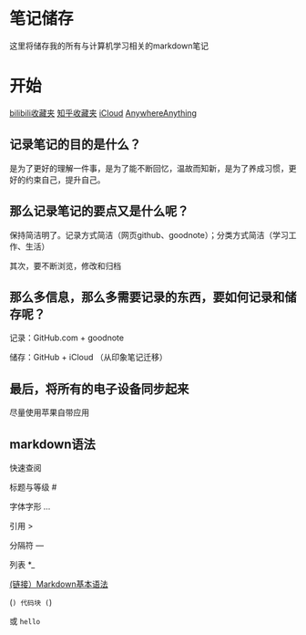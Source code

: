 # 笔记储存

这里将储存我的所有与计算机学习相关的markdown笔记

# 开始

[bilibili收藏夹](https://space.bilibili.com/17813457/favlist)
[知乎收藏夹](https://www.zhihu.com/people/lin-shao-qin-32/collections)
[iCloud](https://www.icloud.com/)
[AnywhereAnything](http://lackar.com/aa/?utm_source=mindstore.io)


## 记录笔记的目的是什么？

是为了更好的理解一件事，是为了能不断回忆，温故而知新，是为了养成习惯，更好的约束自己，提升自己。

## 那么记录笔记的要点又是什么呢？

保持简洁明了。记录方式简洁（网页github、goodnote）；分类方式简洁（学习工作、生活）

其次，要不断浏览，修改和归档

## 那么多信息，那么多需要记录的东西，要如何记录和储存呢？

记录：GitHub.com + goodnote

储存：GitHub + iCloud （从印象笔记迁移）



## 最后，将所有的电子设备同步起来

尽量使用苹果自带应用

## markdown语法

快速查阅

标题与等级 #

字体字形 *…*

引用 >

分隔符 —

列表 *_

[(链接）Markdown基本语法](https://www.jianshu.com/p/191d1e21f7ed)

(```)
代码块
(```)

或
`hello`
